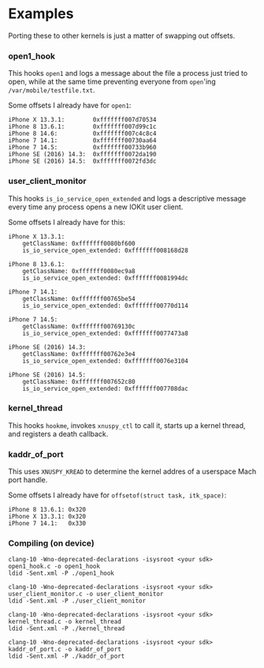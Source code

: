 # Examples
Porting these to other kernels is just a matter of swapping out offsets.

### open1_hook
This hooks `open1` and logs a message about the file a process just tried
to open, while at the same time preventing everyone from `open`'ing
`/var/mobile/testfile.txt`.

Some offsets I already have for `open1`:

```
iPhone X 13.3.1:        0xfffffff007d70534
iPhone 8 13.6.1:        0xfffffff007d99c1c
iPhone 8 14.6:          0xfffffff007c4c8c4
iPhone 7 14.1:          0xfffffff00730aa64
iPhone 7 14.5:          0xfffffff00733b960
iPhone SE (2016) 14.3:  0xfffffff0072da190
iPhone SE (2016) 14.5:  0xfffffff0072fd3dc
```

### user_client_monitor
This hooks `is_io_service_open_extended` and logs a descriptive message every
time any process opens a new IOKit user client.

Some offsets I already have for this:

```
iPhone X 13.3.1:
    getClassName: 0xfffffff0080bf600
    is_io_service_open_extended: 0xfffffff008168d28

iPhone 8 13.6.1:
    getClassName: 0xfffffff0080ec9a8
    is_io_service_open_extended: 0xfffffff0081994dc

iPhone 7 14.1:
    getClassName: 0xfffffff00765be54
    is_io_service_open_extended: 0xfffffff00770d114

iPhone 7 14.5:
    getClassName: 0xfffffff00769130c
    is_io_service_open_extended: 0xfffffff0077473a8

iPhone SE (2016) 14.3:
    getClassName: 0xfffffff00762e3e4
    is_io_service_open_extended: 0xfffffff0076e3104

iPhone SE (2016) 14.5:
    getClassName: 0xfffffff007652c80
    is_io_service_open_extended: 0xfffffff007708dac
```

### kernel_thread
This hooks `hookme`, invokes `xnuspy_ctl` to call it, starts up a kernel
thread, and registers a death callback.

### kaddr_of_port
This uses `XNUSPY_KREAD` to determine the kernel addres of a userspace
Mach port handle.

Some offsets I already have for `offsetof(struct task, itk_space)`:

```
iPhone 8 13.6.1: 0x320
iPhone X 13.3.1: 0x320
iPhone 7 14.1:   0x330
```

### Compiling (on device)
```
clang-10 -Wno-deprecated-declarations -isysroot <your sdk> open1_hook.c -o open1_hook
ldid -Sent.xml -P ./open1_hook
```

```
clang-10 -Wno-deprecated-declarations -isysroot <your sdk> user_client_monitor.c -o user_client_monitor
ldid -Sent.xml -P ./user_client_monitor
```

```
clang-10 -Wno-deprecated-declarations -isysroot <your sdk> kernel_thread.c -o kernel_thread
ldid -Sent.xml -P ./kernel_thread
```

```
clang-10 -Wno-deprecated-declarations -isysroot <your sdk> kaddr_of_port.c -o kaddr_of_port 
ldid -Sent.xml -P ./kaddr_of_port
```
